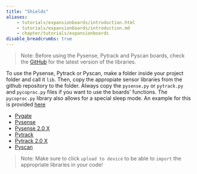 ```yaml
---
title: "Shields"
aliases:
    - tutorials/expansionboards/introduction.html
    - tutorials/expansionboards/introduction.md
    - chapter/tutorials/expansionboards
disable_breadcrumbs: true
---
```


>Note: Before using the Pysense, Pytrack and Pyscan boards, check the [GitHub](https://github.com/pycom/pycom-libraries) for the latest version of the libraries.

To use the Pysense, Pytrack or Pyscan, make a folder inside your project folder and call it `lib`. Then, copy the appropiate sensor libraries from the github repository to the folder. Always copy the `pysense.py` or `pytrack.py` and `pycoproc.py` files if you want to use the boards' functions. The `pycoproc.py` library also allows for a special sleep mode. An example for this is provided [here](../expansionboards/sleep/)


* [Pygate](../expansionboards/pygate/)
* [Pysense](../expansionboards/pysense/)
* [Pysense 2.0 X](../expansionboards/pysense2/)
* [Pytrack](../expansionboards/pytrack/)
* [Pytrack 2.0 X](../expansionboards/pytrack2/)
* [Pyscan](../expansionboards/pyscan/)


>Note: Make sure to click `upload to device` to be able to `import` the appropriate libraries in your code!

